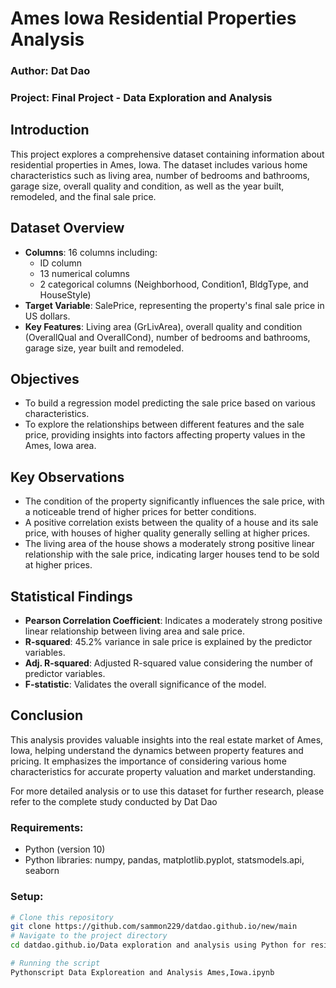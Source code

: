 # Ames Iowa Residential Properties Analysis

### Author: Dat Dao
### Project: Final Project - Data Exploration and Analysis

## Introduction
This project explores a comprehensive dataset containing information about residential properties in Ames, Iowa. The dataset includes various home characteristics such as living area, number of bedrooms and bathrooms, garage size, overall quality and condition, as well as the year built, remodeled, and the final sale price.

## Dataset Overview
- **Columns**: 16 columns including:
  - ID column
  - 13 numerical columns
  - 2 categorical columns (Neighborhood, Condition1, BldgType, and HouseStyle)
- **Target Variable**: SalePrice, representing the property's final sale price in US dollars.
- **Key Features**: Living area (GrLivArea), overall quality and condition (OverallQual and OverallCond), number of bedrooms and bathrooms, garage size, year built and remodeled.

## Objectives
- To build a regression model predicting the sale price based on various characteristics.
- To explore the relationships between different features and the sale price, providing insights into factors affecting property values in the Ames, Iowa area.

## Key Observations
- The condition of the property significantly influences the sale price, with a noticeable trend of higher prices for better conditions.
- A positive correlation exists between the quality of a house and its sale price, with houses of higher quality generally selling at higher prices.
- The living area of the house shows a moderately strong positive linear relationship with the sale price, indicating larger houses tend to be sold at higher prices.

## Statistical Findings
- **Pearson Correlation Coefficient**: Indicates a moderately strong positive linear relationship between living area and sale price.
- **R-squared**: 45.2% variance in sale price is explained by the predictor variables.
- **Adj. R-squared**: Adjusted R-squared value considering the number of predictor variables.
- **F-statistic**: Validates the overall significance of the model.

## Conclusion
This analysis provides valuable insights into the real estate market of Ames, Iowa, helping understand the dynamics between property features and pricing. It emphasizes the importance of considering various home characteristics for accurate property valuation and market understanding.

For more detailed analysis or to use this dataset for further research, please refer to the complete study conducted by Dat Dao

### Requirements:
- Python (version 10)
- Python libraries: numpy, pandas, matplotlib.pyplot, statsmodels.api, seaborn
### Setup:
```bash
# Clone this repository
git clone https://github.com/sammon229/datdao.github.io/new/main
# Navigate to the project directory
cd datdao.github.io/Data exploration and analysis using Python for residential properties in Ames, Iowa/

# Running the script
Pythonscript Data Exploreation and Analysis Ames,Iowa.ipynb

